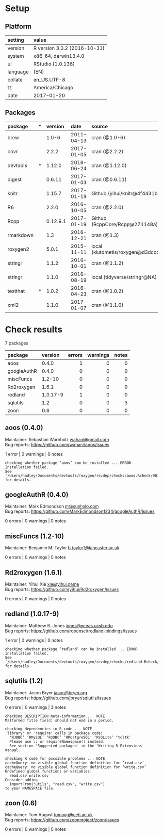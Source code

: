 # Setup

## Platform

|setting  |value                        |
|:--------|:----------------------------|
|version  |R version 3.3.2 (2016-10-31) |
|system   |x86_64, darwin13.4.0         |
|ui       |RStudio (1.0.136)            |
|language |(EN)                         |
|collate  |en_US.UTF-8                  |
|tz       |America/Chicago              |
|date     |2017-01-20                   |

## Packages

|package   |*  |version  |date       |source                             |
|:---------|:--|:--------|:----------|:----------------------------------|
|brew      |   |1.0-6    |2011-04-13 |cran (@1.0-6)                      |
|covr      |   |2.2.2    |2017-01-05 |cran (@2.2.2)                      |
|devtools  |*  |1.12.0   |2016-06-24 |cran (@1.12.0)                     |
|digest    |   |0.6.11   |2017-01-03 |cran (@0.6.11)                     |
|knitr     |   |1.15.7   |2017-01-19 |Github (yihui/knitr@4f4431b)       |
|R6        |   |2.2.0    |2016-10-05 |cran (@2.2.0)                      |
|Rcpp      |   |0.12.9.1 |2017-01-19 |Github (RcppCore/Rcpp@271148a)     |
|rmarkdown |   |1.3      |2016-12-21 |cran (@1.3)                        |
|roxygen2  |   |5.0.1    |2015-11-11 |local (klutometis/roxygen@d3dccc7) |
|stringi   |   |1.1.2    |2016-10-01 |cran (@1.1.2)                      |
|stringr   |   |1.1.0    |2016-08-19 |local (tidyverse/stringr@NA)       |
|testthat  |*  |1.0.2    |2016-04-23 |cran (@1.0.2)                      |
|xml2      |   |1.1.0    |2017-01-07 |cran (@1.1.0)                      |

# Check results

7 packages

|package     |version  | errors| warnings| notes|
|:-----------|:--------|------:|--------:|-----:|
|aoos        |0.4.0    |      1|        0|     0|
|googleAuthR |0.4.0    |      0|        0|     0|
|miscFuncs   |1.2-10   |      0|        0|     0|
|Rd2roxygen  |1.6.1    |      0|        0|     0|
|redland     |1.0.17-9 |      1|        0|     0|
|sqlutils    |1.2      |      0|        0|     3|
|zoon        |0.6      |      0|        0|     0|

## aoos (0.4.0)
Maintainer: Sebastian Warnholz <wahani@gmail.com>  
Bug reports: https://github.com/wahani/aoos/issues

1 error  | 0 warnings | 0 notes

```
checking whether package ‘aoos’ can be installed ... ERROR
Installation failed.
See ‘/Users/hadley/Documents/devtools/roxygen/revdep/checks/aoos.Rcheck/00install.out’ for details.
```

## googleAuthR (0.4.0)
Maintainer: Mark Edmondson <m@sunholo.com>  
Bug reports: https://github.com/MarkEdmondson1234/googleAuthR/issues

0 errors | 0 warnings | 0 notes

## miscFuncs (1.2-10)
Maintainer: Benjamin M. Taylor <b.taylor1@lancaster.ac.uk>

0 errors | 0 warnings | 0 notes

## Rd2roxygen (1.6.1)
Maintainer: Yihui Xie <xie@yihui.name>  
Bug reports: https://github.com/yihui/Rd2roxygen/issues

0 errors | 0 warnings | 0 notes

## redland (1.0.17-9)
Maintainer: Matthew B. Jones <jones@nceas.ucsb.edu>  
Bug reports: https://github.com/ropensci/redland-bindings/issues

1 error  | 0 warnings | 0 notes

```
checking whether package ‘redland’ can be installed ... ERROR
Installation failed.
See ‘/Users/hadley/Documents/devtools/roxygen/revdep/checks/redland.Rcheck/00install.out’ for details.
```

## sqlutils (1.2)
Maintainer: Jason Bryer <jason@bryer.org>  
Bug reports: https://github.com/jbryer/sqlutils/issues

0 errors | 0 warnings | 3 notes

```
checking DESCRIPTION meta-information ... NOTE
Malformed Title field: should not end in a period.

checking dependencies in R code ... NOTE
'library' or 'require' calls in package code:
  ‘RJDBC’ ‘RMySQL’ ‘RODBC’ ‘RPostgreSQL’ ‘RSQLite’ ‘tcltk’
  Please use :: or requireNamespace() instead.
  See section 'Suggested packages' in the 'Writing R Extensions' manual.

checking R code for possible problems ... NOTE
cacheQuery: no visible global function definition for ‘read.csv’
cacheQuery: no visible global function definition for ‘write.csv’
Undefined global functions or variables:
  read.csv write.csv
Consider adding
  importFrom("utils", "read.csv", "write.csv")
to your NAMESPACE file.
```

## zoon (0.6)
Maintainer: Tom August <tomaug@ceh.ac.uk>  
Bug reports: https://github.com/zoonproject/zoon/issues

0 errors | 0 warnings | 0 notes

